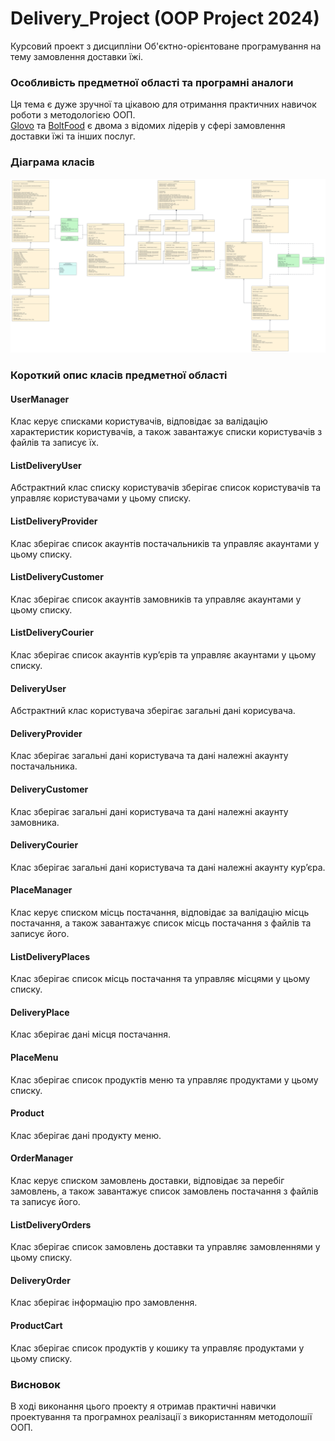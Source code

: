 # Delivery_Project (OOP Project 2024)
Курсовий проект з дисципліни Об'єктно-орієнтоване програмування на тему замовлення доставки їжі.
### Особливість предметної області та програмні аналоги
Ця тема є дуже зручної та цікавою для отримання практичних навичок роботи з методологією ООП.  
[Glovo](https://glovoapp.com/ua) та [BoltFood](https://bolt.eu/uk-ua/food/) є двома з відомих лідерів у сфері замовлення доставки їжі та інших послуг.
### Діаграма класів
![Діаграма класів для предметної області замовлення доставки їжі](https://github.com/Marivatis/Delivery_Project/blob/master/Project_Delivery.png?raw=true)
### Короткий опис класів предметної області
#### UserManager
Клас керує списками користувачів, відповідає за валідацію характеристик користувачів, а також завантажує списки користувачів з файлів та записує їх.
#### ListDeliveryUser
Абстрактний клас списку користувачів зберігає список користувачів та управляє користувачами у цьому списку.
#### ListDeliveryProvider
Клас зберігає список акаунтів постачальників та управляє акаунтами у цьому списку.
#### ListDeliveryCustomer
Клас зберігає список акаунтів замовників та управляє акаунтами у цьому списку.
#### ListDeliveryCourier
Клас зберігає список акаунтів кур’єрів та управляє акаунтами у цьому списку.
#### DeliveryUser
Абстрактний клас користувача зберігає загальні дані корисувача.
#### DeliveryProvider
Клас зберігає загальні дані користувача та дані належні акаунту постачальника.
#### DeliveryCustomer
Клас зберігає загальні дані користувача та дані належні акаунту замовника.
#### DeliveryCourier
Клас зберігає загальні дані користувача та дані належні акаунту кур’єра.
#### PlaceManager
Клас керує списком місць постачання, відповідає за валідацію місць постачання, а також завантажує список місць постачання з файлів та записує його.
#### ListDeliveryPlaces
Клас зберігає список місць постачання та управляє місцями у цьому списку.
#### DeliveryPlace
Клас зберігає дані місця постачання.
#### PlaceMenu
Клас зберігає список продуктів меню та управляє продуктами у цьому списку.
#### Product
Клас зберігає дані продукту меню.
#### OrderManager
Клас керує списком замовлень доставки, відповідає за перебіг замовлень, а також завантажує список замовлень постачання з файлів та записує його.
#### ListDeliveryOrders
Клас зберігає список замовлень доставки та управляє замовленнями у цьому списку.
#### DeliveryOrder
Клас зберігає інформацію про замовлення.
#### ProductCart
Клас зберігає список продуктів у кошику та управляє продуктами у цьому списку.
### Висновок
В ході виконання цього проекту я отримав практичні навички проектування та програмнох реалізації з використанням методолошії ООП.